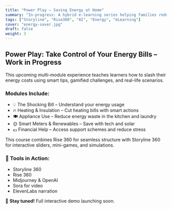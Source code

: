 ```yaml
---
title: "Power Play – Saving Energy at Home"
summary: "In-progress: A hybrid e-learning series helping families reduce energy bills through interactive simulations and real-life scenarios."
tags: ["Storyline", "Rise360", "AI", "Energy", "eLearning"]
cover: "energy-saver.jpg"
draft: false
weight: 3
---
```


## Power Play: Take Control of Your Energy Bills – Work in Progress

This upcoming multi-module experience teaches learners how to slash their energy costs using smart tips, gamified challenges, and real-life scenarios.

### Modules Include:
- 💡 The Shocking Bill – Understand your energy usage
- 🔥 Heating & Insulation – Cut heating bills with smart actions
- 🍽️ Appliance Use – Reduce energy waste in the kitchen and laundry
- 🌞 Smart Meters & Renewables – Save with tech and solar
- 💷 Financial Help – Access support schemes and reduce stress

This course combines Rise 360 for seamless structure with Storyline 360 for interactive sliders, mini-games, and simulations.

### 🔧 Tools in Action:
- Storyline 360
- Rise 360
- Midjourney & OpenAI
- Sora for video
- ElevenLabs narration

👀 **Stay tuned!** Full interactive demo launching soon.
